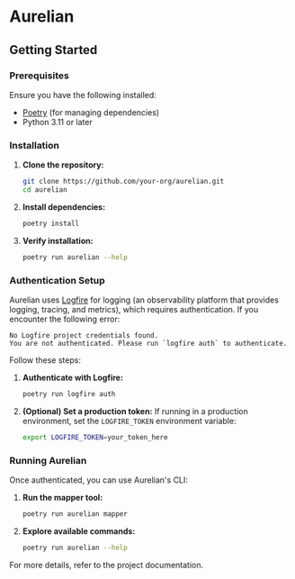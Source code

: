 # Aurelian

## Getting Started

### Prerequisites

Ensure you have the following installed:

- [Poetry](https://python-poetry.org/docs/#installation) (for managing dependencies)
- Python 3.11 or later

### Installation

1. **Clone the repository:**
   ```sh
   git clone https://github.com/your-org/aurelian.git
   cd aurelian
   ```
2. **Install dependencies:**
   ```sh
   poetry install
   ```
3. **Verify installation:**
   ```sh
   poetry run aurelian --help
   ```

### Authentication Setup

Aurelian uses [Logfire](https://logfire.pydantic.dev/docs/why/) for logging (an observability platform that 
provides logging, tracing, and metrics), which requires 
authentication. If you encounter the following error:

```
No Logfire project credentials found.
You are not authenticated. Please run `logfire auth` to authenticate.
```

Follow these steps:

1. **Authenticate with Logfire:**
   ```sh
   poetry run logfire auth
   ```
2. **(Optional) Set a production token:** If running in a production environment, set the `LOGFIRE_TOKEN` environment variable:
   ```sh
   export LOGFIRE_TOKEN=your_token_here
   ```

### Running Aurelian

Once authenticated, you can use Aurelian's CLI:

1. **Run the mapper tool:**
   ```sh
   poetry run aurelian mapper
   ```
2. **Explore available commands:**
   ```sh
   poetry run aurelian --help
   ```

For more details, refer to the project documentation.

